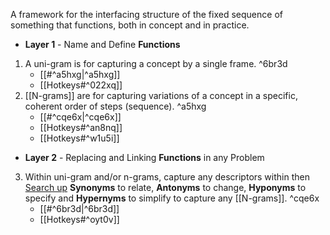 A framework for the interfacing structure of the fixed sequence of something that functions, both in concept and in practice.

- **Layer 1** - Name and Define **Functions**
1. A uni-gram is for capturing a concept by a single frame. ^6br3d
	- [[#^a5hxg|^a5hxg]]
	- [[Hotkeys#^022xq]]
2. [[N-grams]] are for capturing variations of a concept in a specific, coherent order of steps (sequence). ^a5hxg
    - [[#^cqe6x|^cqe6x]]
	- [[Hotkeys#^an8nq]]
	- [[Hotkeys#^w1u5i]]
- **Layer 2** - Replacing and Linking **Functions** in any Problem 
3. Within uni-gram and/or n-grams, capture any descriptors within then [Search up](http://www.sinonimkata.com/) **Synonyms** to relate, **Antonyms** to change, **Hyponyms** to specify and **Hypernyms** to simplify to capture any [[N-grams]]. ^cqe6x
    - [[#^6br3d|^6br3d]]
    - [[Hotkeys#^oyt0v]]